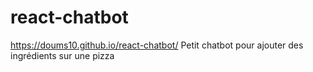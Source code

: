 # react-chatbot
https://doums10.github.io/react-chatbot/
Petit chatbot pour ajouter des ingrédients sur une pizza
